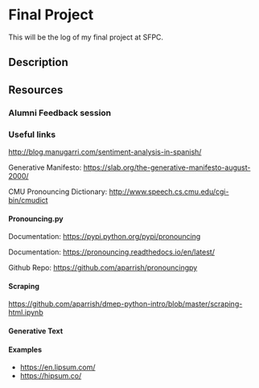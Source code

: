 # Final Project

This will be the log of my final project at SFPC.

## Description




## Resources

### Alumni Feedback session


### Useful links
http://blog.manugarri.com/sentiment-analysis-in-spanish/

Generative Manifesto: https://slab.org/the-generative-manifesto-august-2000/

CMU Pronouncing Dictionary: http://www.speech.cs.cmu.edu/cgi-bin/cmudict

#### Pronouncing.py

Documentation: https://pypi.python.org/pypi/pronouncing

Documentation: https://pronouncing.readthedocs.io/en/latest/

Github Repo: https://github.com/aparrish/pronouncingpy

#### Scraping
https://github.com/aparrish/dmep-python-intro/blob/master/scraping-html.ipynb

#### Generative Text

#### Examples
- https://en.lipsum.com/
- https://hipsum.co/
